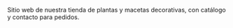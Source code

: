 Sitio web de nuestra tienda de plantas y macetas decorativas, con catálogo y contacto para pedidos.
